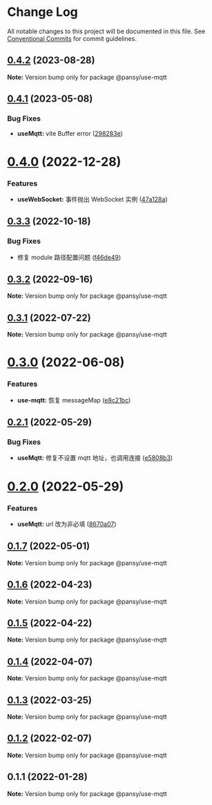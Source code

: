 # Change Log

All notable changes to this project will be documented in this file.
See [Conventional Commits](https://conventionalcommits.org) for commit guidelines.

## [0.4.2](https://github.com/pansyjs/react-hooks/compare/@pansy/use-mqtt@0.4.1...@pansy/use-mqtt@0.4.2) (2023-08-28)

**Note:** Version bump only for package @pansy/use-mqtt





## [0.4.1](https://github.com/pansyjs/react-hooks/compare/@pansy/use-mqtt@0.4.0...@pansy/use-mqtt@0.4.1) (2023-05-08)


### Bug Fixes

* **useMqtt:** vite Buffer error ([298283e](https://github.com/pansyjs/react-hooks/commit/298283e4516abda4784ad4eed3904b0ead7bc535))





# [0.4.0](https://github.com/pansyjs/react-hooks/compare/@pansy/use-mqtt@0.3.3...@pansy/use-mqtt@0.4.0) (2022-12-28)


### Features

* **useWebSocket:** 事件抛出 WebSocket 实例 ([47a128a](https://github.com/pansyjs/react-hooks/commit/47a128af648a5addfbaa53d10669eea38e3353d7))





## [0.3.3](https://github.com/pansyjs/react-hooks/compare/@pansy/use-mqtt@0.3.2...@pansy/use-mqtt@0.3.3) (2022-10-18)


### Bug Fixes

* 修复 module 路径配置问题 ([f46de49](https://github.com/pansyjs/react-hooks/commit/f46de4963847e688f530eaf9eeb21dca63670a9a))





## [0.3.2](https://github.com/pansyjs/react-hooks/compare/@pansy/use-mqtt@0.3.1...@pansy/use-mqtt@0.3.2) (2022-09-16)

**Note:** Version bump only for package @pansy/use-mqtt





## [0.3.1](https://github.com/pansyjs/react-hooks/compare/@pansy/use-mqtt@0.3.0...@pansy/use-mqtt@0.3.1) (2022-07-22)

**Note:** Version bump only for package @pansy/use-mqtt





# [0.3.0](https://github.com/pansyjs/react-hooks/compare/@pansy/use-mqtt@0.2.1...@pansy/use-mqtt@0.3.0) (2022-06-08)


### Features

* **use-mqtt:** 恢复 messageMap ([e8c21bc](https://github.com/pansyjs/react-hooks/commit/e8c21bca69fc3300cdea905034a597c510722a81))





## [0.2.1](https://github.com/pansyjs/react-hooks/compare/@pansy/use-mqtt@0.2.0...@pansy/use-mqtt@0.2.1) (2022-05-29)


### Bug Fixes

* **useMqtt:** 修复不设置 mqtt 地址，也调用连接 ([e5808b3](https://github.com/pansyjs/react-hooks/commit/e5808b3d67c032937b8ac1ffa00131da568090e2))





# [0.2.0](https://github.com/pansyjs/react-hooks/compare/@pansy/use-mqtt@0.1.7...@pansy/use-mqtt@0.2.0) (2022-05-29)


### Features

* **useMqtt:** url 改为非必填 ([8670a07](https://github.com/pansyjs/react-hooks/commit/8670a07750a708e530e2244672e14760ba6091c4))





## [0.1.7](https://github.com/pansyjs/react-hooks/compare/@pansy/use-mqtt@0.1.6...@pansy/use-mqtt@0.1.7) (2022-05-01)

**Note:** Version bump only for package @pansy/use-mqtt





## [0.1.6](https://github.com/pansyjs/react-hooks/compare/@pansy/use-mqtt@0.1.5...@pansy/use-mqtt@0.1.6) (2022-04-23)

**Note:** Version bump only for package @pansy/use-mqtt





## [0.1.5](https://github.com/pansyjs/react-hooks/compare/@pansy/use-mqtt@0.1.4...@pansy/use-mqtt@0.1.5) (2022-04-22)

**Note:** Version bump only for package @pansy/use-mqtt





## [0.1.4](https://github.com/pansyjs/react-hooks/compare/@pansy/use-mqtt@0.1.3...@pansy/use-mqtt@0.1.4) (2022-04-07)

**Note:** Version bump only for package @pansy/use-mqtt





## [0.1.3](https://github.com/pansyjs/react-hooks/compare/@pansy/use-mqtt@0.1.2...@pansy/use-mqtt@0.1.3) (2022-03-25)

**Note:** Version bump only for package @pansy/use-mqtt





## [0.1.2](https://github.com/pansyjs/react-hooks/compare/@pansy/use-mqtt@0.1.1...@pansy/use-mqtt@0.1.2) (2022-02-07)

**Note:** Version bump only for package @pansy/use-mqtt





## 0.1.1 (2022-01-28)

**Note:** Version bump only for package @pansy/use-mqtt
